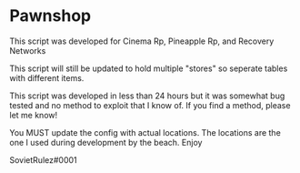 # Pawnshop

This script was developed for Cinema Rp, Pineapple Rp, and Recovery Networks

This script will still be updated to hold multiple "stores" so seperate tables with different items.

This script was developed in less than 24 hours but it was somewhat bug tested and no method to exploit that I know of. If you find a method, please let me know!

You MUST update the config with actual locations. The locations are the one I used during development by the beach. Enjoy

SovietRulez#0001
